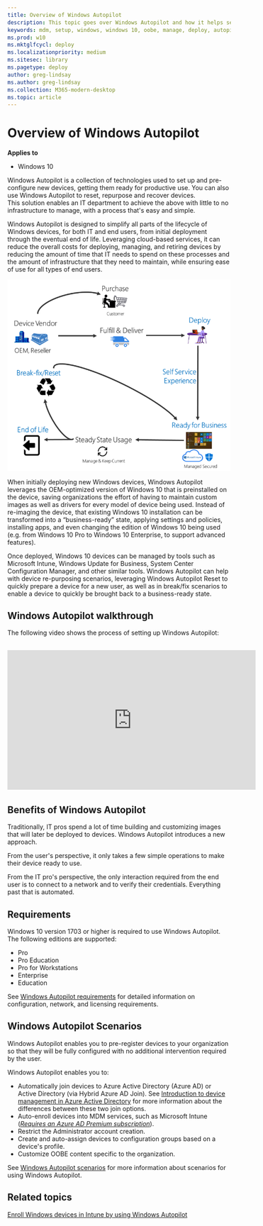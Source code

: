 ```yaml
---
title: Overview of Windows Autopilot
description: This topic goes over Windows Autopilot and how it helps setup OOBE Windows 10 devices.
keywords: mdm, setup, windows, windows 10, oobe, manage, deploy, autopilot, ztd, zero-touch, msfb, intune
ms.prod: w10
ms.mktglfcycl: deploy
ms.localizationpriority: medium
ms.sitesec: library
ms.pagetype: deploy
author: greg-lindsay
ms.author: greg-lindsay
ms.collection: M365-modern-desktop
ms.topic: article
---
```



# Overview of Windows Autopilot

**Applies to**

-   Windows 10

Windows Autopilot is a collection of technologies used to set up and pre-configure new devices, getting them ready for productive use. You can also use Windows Autopilot to reset, repurpose and recover devices.</br>
This solution enables an IT department to achieve the above with little to no infrastructure to manage, with a process that's easy and simple.

Windows Autopilot is designed to simplify all parts of the lifecycle of Windows devices, for both IT and end users, from initial deployment through the eventual end of life. Leveraging cloud-based services, it can reduce the overall costs for deploying, managing, and retiring devices by reducing the amount of time that IT needs to spend on these processes and the amount of infrastructure that they need to maintain, while ensuring ease of use for all types of end users.

<img src="images/image1.png">

When initially deploying new Windows devices, Windows Autopilot leverages the OEM-optimized version of Windows 10 that is preinstalled on the device, saving organizations the effort of having to maintain custom images as well as drivers for every model of device being used. Instead of re-imaging the device, that existing Windows 10 installation can be transformed into a “business-ready” state, applying settings and policies, installing apps, and even changing the edition of Windows 10 being used (e.g. from Windows 10 Pro to Windows 10 Enterprise, to support advanced features).

Once deployed, Windows 10 devices can be managed by tools such as Microsoft Intune, Windows Update for Business, System Center Configuration Manager, and other similar tools. Windows Autopilot can help with device re-purposing scenarios, leveraging Windows Autopilot Reset to quickly prepare a device for a new user, as well as in break/fix scenarios to enable a device to quickly be brought back to a business-ready state.

## Windows Autopilot walkthrough

The following video shows the process of setting up Windows Autopilot:

</br>

<iframe width="560" height="315" src="https://www.youtube.com/embed/4K4hC5NchbE" frameborder="0" allow="accelerometer; autoplay; encrypted-media; gyroscope; picture-in-picture" allowfullscreen></iframe>

## Benefits of Windows Autopilot

Traditionally, IT pros spend a lot of time building and customizing images that will later be deployed to devices. Windows Autopilot introduces a new approach.

From the user's perspective, it only takes a few simple operations to make their device ready to use.

From the IT pro's perspective, the only interaction required from the end user is to connect to a network and to verify their credentials. Everything past that is automated.

## Requirements

Windows 10 version 1703 or higher is required to use Windows Autopilot. The following editions are supported:
- Pro
- Pro Education
- Pro for Workstations
- Enterprise
- Education

See [Windows Autopilot requirements](windows-autopilot-requirements.md) for detailed information on configuration, network, and licensing requirements.

## Windows Autopilot Scenarios

Windows Autopilot enables you to pre-register devices to your organization so that they will be fully configured with no additional intervention required by the user.

Windows Autopilot enables you to:
* Automatically join devices to Azure Active Directory (Azure AD) or Active Directory (via Hybrid Azure AD Join).  See [Introduction to device management in Azure Active Directory](https://docs.microsoft.com/azure/active-directory/device-management-introduction) for more information about the differences between these two join options.
* Auto-enroll devices into MDM services, such as Microsoft Intune ([*Requires an Azure AD Premium subscription*](#prerequisites)).
* Restrict the Administrator account creation.
* Create and auto-assign devices to configuration groups based on a device's profile.
* Customize OOBE content specific to the organization.

See [Windows Autopilot scenarios](https://docs.microsoft.com/en-us/windows/deployment/windows-autopilot/windows-autopilot-scenarios) for more information about scenarios for using Windows Autopilot.

## Related topics

[Enroll Windows devices in Intune by using Windows Autopilot](https://docs.microsoft.com/en-us/intune/enrollment-autopilot)
